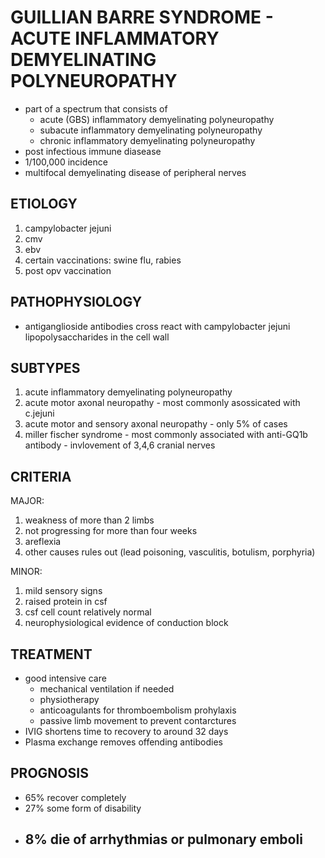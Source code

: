 # GUILLIAN BARRE SYNDROME - ACUTE INFLAMMATORY DEMYELINATING POLYNEUROPATHY

- part of a spectrum that consists of 
	- acute (GBS) inflammatory demyelinating polyneuropathy
	- subacute inflammatory demyelinating polyneuropathy
	- chronic inflammatory demyelinating polyneuropathy
- post infectious immune diasease
- 1/100,000 incidence 
- multifocal demyelinating disease of peripheral nerves 


## ETIOLOGY

1. campylobacter jejuni
2. cmv
3. ebv
4. certain vaccinations: swine flu, rabies 
5. post opv vaccination 

## PATHOPHYSIOLOGY

- antiganglioside antibodies cross react with campylobacter jejuni lipopolysaccharides in the cell wall

## SUBTYPES 

1. acute inflammatory demyelinating polyneuropathy
2. acute motor axonal neuropathy - most commonly asossicated with c.jejuni
3. acute motor and sensory axonal neuropathy - only 5% of cases 
4. miller fischer syndrome - most commonly associated with anti-GQ1b antibody - invlovement of 3,4,6 cranial nerves 

## CRITERIA 

MAJOR: 
1. weakness of more than 2 limbs
2. not progressing for more than four weeks
3. areflexia
4. other causes rules out (lead poisoning, vasculitis, botulism, porphyria)

MINOR:
1. mild sensory signs 
2. raised protein in csf
3. csf cell count relatively normal 
4. neurophysiological evidence of conduction block

## TREATMENT

- good intensive care 
	- mechanical ventilation if needed
	- physiotherapy
	- anticoagulants for thromboembolism prohylaxis
	- passive limb movement to prevent contarctures 
- IVIG shortens time to recovery to around 32 days 
- Plasma exchange removes offending antibodies 

## PROGNOSIS

- 65% recover completely
- 27% some form of disability
- 8% die of arrhythmias or pulmonary emboli
	- 
